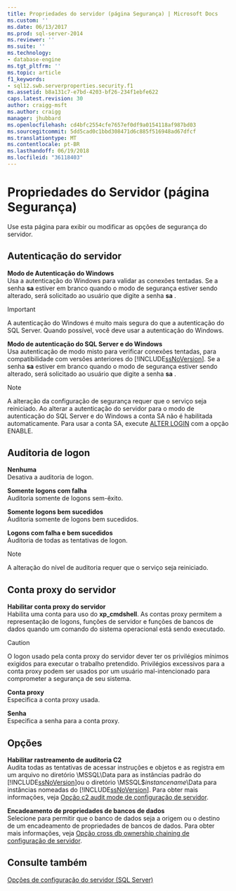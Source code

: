 ```yaml
---
title: Propriedades do servidor (página Segurança) | Microsoft Docs
ms.custom: ''
ms.date: 06/13/2017
ms.prod: sql-server-2014
ms.reviewer: ''
ms.suite: ''
ms.technology:
- database-engine
ms.tgt_pltfrm: ''
ms.topic: article
f1_keywords:
- sql12.swb.serverproperties.security.f1
ms.assetid: b8a131c7-e7bd-4203-bf26-234f1ebfe622
caps.latest.revision: 30
author: craigg-msft
ms.author: craigg
manager: jhubbard
ms.openlocfilehash: cd4bfc2554cfe7657ef0df9a0154118af987bd03
ms.sourcegitcommit: 5dd5cad0c1bbd308471d6c885f516948ad67dfcf
ms.translationtype: MT
ms.contentlocale: pt-BR
ms.lasthandoff: 06/19/2018
ms.locfileid: "36118403"
---
```

# <a name="server-properties-security-page"></a>Propriedades do Servidor (página Segurança)
  Use esta página para exibir ou modificar as opções de segurança do servidor.  
  
## <a name="server-authentication"></a>Autenticação do servidor  
 **Modo de Autenticação do Windows**  
 Usa a autenticação do Windows para validar as conexões tentadas. Se a senha **sa** estiver em branco quando o modo de segurança estiver sendo alterado, será solicitado ao usuário que digite a senha **sa** .  
  
> [!IMPORTANT]  
>  A autenticação do Windows é muito mais segura do que a autenticação do SQL Server. Quando possível, você deve usar a autenticação do Windows.  
  
 **Modo de autenticação do SQL Server e do Windows**  
 Usa autenticação de modo misto para verificar conexões tentadas, para compatibilidade com versões anteriores do [!INCLUDE[ssNoVersion](../../includes/ssnoversion-md.md)]. Se a senha **sa** estiver em branco quando o modo de segurança estiver sendo alterado, será solicitado ao usuário que digite a senha **sa** .  
  
> [!NOTE]  
>  A alteração da configuração de segurança requer que o serviço seja reiniciado. Ao alterar a autenticação do servidor para o modo de autenticação do SQL Server e do Windows a conta SA não é habilitada automaticamente. Para usar a conta SA, execute [ALTER LOGIN](/sql/t-sql/statements/alter-login-transact-sql) com a opção ENABLE.  
  
## <a name="login-auditing"></a>Auditoria de logon  
 **Nenhuma**  
 Desativa a auditoria de logon.  
  
 **Somente logons com falha**  
 Auditoria somente de logons sem-êxito.  
  
 **Somente logons bem sucedidos**  
 Auditoria somente de logons bem sucedidos.  
  
 **Logons com falha e bem sucedidos**  
 Auditoria de todas as tentativas de logon.  
  
> [!NOTE]  
>  A alteração do nível de auditoria requer que o serviço seja reiniciado.  
  
## <a name="server-proxy-account"></a>Conta proxy do servidor  
 **Habilitar conta proxy do servidor**  
 Habilita uma conta para uso do **xp_cmdshell**. As contas proxy permitem a representação de logons, funções de servidor e funções de bancos de dados quando um comando do sistema operacional está sendo executado.  
  
> [!CAUTION]  
>  O logon usado pela conta proxy do servidor dever ter os privilégios mínimos exigidos para executar o trabalho pretendido. Privilégios excessivos para a conta proxy podem ser usados por um usuário mal-intencionado para comprometer a segurança de seu sistema.  
  
 **Conta proxy**  
 Especifica a conta proxy usada.  
  
 **Senha**  
 Especifica a senha para a conta proxy.  
  
## <a name="options"></a>Opções  
 **Habilitar rastreamento de auditoria C2**  
 Audita todas as tentativas de acessar instruções e objetos e as registra em um arquivo no diretório \MSSQL\Data para as instâncias padrão do [!INCLUDE[ssNoVersion](../../includes/ssnoversion-md.md)]ou o diretório \MSSQL$*instancename*\Data para instâncias nomeadas do [!INCLUDE[ssNoVersion](../../includes/ssnoversion-md.md)]. Para obter mais informações, veja [Opção c2 audit mode de configuração de servidor](c2-audit-mode-server-configuration-option.md).  
  
 **Encadeamento de propriedades de bancos de dados**  
 Selecione para permitir que o banco de dados seja a origem ou o destino de um encadeamento de propriedades de bancos de dados. Para obter mais informações, veja [Opção cross db ownership chaining de configuração de servidor](cross-db-ownership-chaining-server-configuration-option.md).  
  
## <a name="see-also"></a>Consulte também  
 [Opções de configuração do servidor &#40;SQL Server&#41;](server-configuration-options-sql-server.md)  
  
  
